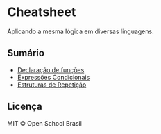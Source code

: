 # Cheatsheet
Aplicando a mesma lógica em diversas linguagens.

## Sumário

- [Declaração de funções](Declaração_de_funções/README.md)
- [Expressões Condicionais](Expressões_condicionais/README.md)
- [Estruturas de Repetição](Estruturas_de_repetição/README.md)


## Licença
MIT &copy; Open School Brasil

